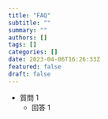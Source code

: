 ```yaml
---
title: "FAQ"
subtitle: ""
summary: ""
authors: []
tags: []
categories: []
date: 2023-04-06T16:26:33Z
featured: false
draft: false
---
```


- 質問 1
    - 回答 1
